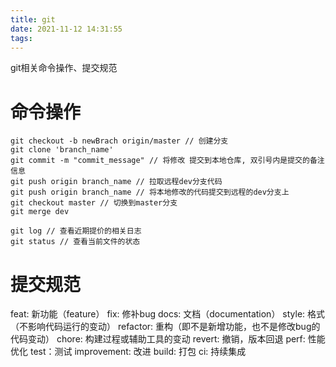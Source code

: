 ```yaml
---
title: git
date: 2021-11-12 14:31:55
tags:
---
```


git相关命令操作、提交规范
<!--more-->

# 命令操作

```shell
git checkout -b newBrach origin/master // 创建分支
git clone 'branch_name'
git commit -m "commit_message" // 将修改 提交到本地仓库, 双引号内是提交的备注信息
git push origin branch_name // 拉取远程dev分支代码
git push origin branch_name // 将本地修改的代码提交到远程的dev分支上
git checkout master // 切换到master分支
git merge dev

git log // 查看近期提价的相关日志
git status // 查看当前文件的状态

```

# 提交规范

feat: 新功能（feature）
fix: 修补bug
docs: 文档（documentation）
style: 格式（不影响代码运行的变动）
refactor: 重构（即不是新增功能，也不是修改bug的代码变动）
chore: 构建过程或辅助工具的变动
revert: 撤销，版本回退
perf: 性能优化
test：测试
improvement: 改进
build: 打包
ci: 持续集成

